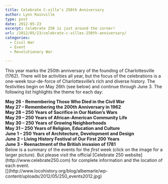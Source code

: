 ```yaml
---
title: Celebrate C-ville’s 250th Anniversary
author: Lynn Rainville
type: post
date: 2012-05-23
excerpt: Celebrate 250 is just around the corner!
url: /2012/05/23/celebrate-c-villes-250th-anniversary/
categories:
  - Civil War
  - Event
  - Revolutionary War

---
```

This year marks the 250th anniversary of the founding of Charlottesville (1762). There will be activities all year, but the focus of the celebrations is a one-week tour-de-force of Charlottesville&#8217;s rich and diverse history. The festivities begin on May 26th (see below) and continue through June 3. The following list highlights the theme for each day:

<p style="margin-top: 0px; margin-bottom: 0px;">
  <strong>May 26 - Remembering Those Who Died in the Civil War</strong><br /> <strong>May 27 &#8211; Remembering the 200th Anniversary in 1962</strong><br /> <strong>May 28 &#8211; 250 Years of Sacrifice in Our Nation&#8217;s Wars</strong><br /> <strong>May 29 &#8211; 250 Years of African-American Community Life</strong>
</p>

<p style="margin-top: 0px; margin-bottom: 0px;">
  <strong>May 30 &#8211; 250 Years of Growing Neighborhoods</strong><br /> <strong>May 31 &#8211; 250 Years of Religion, Education and Culture</strong><br /> <strong>June 1 &#8211; 250 Years of Architecture, Development and Design</strong><br /> <strong>June 2 &#8211; Living History Festival of Our First 200 Years</strong><br /> <strong>June 3 &#8211; Reenactment of the British invasion of 1781</strong>
</p>

<p style="margin-top: 0px; margin-bottom: 0px;">
  <p style="margin-top: 0px; margin-bottom: 0px;">
    Below is a summary of the events for the <em>first</em> week (click on the image for a larger picture). But please visit the official [Celebrate 250 website](http://www.celebrate250.com) for complete information and the location of each event.
  </p>
  
  <p style="margin-top: 0px; margin-bottom: 0px;">
    [](http://www.locohistory.org/blog/albemarle/wp-content/uploads/2012/05/250_events2012.jpg)
  </p>
